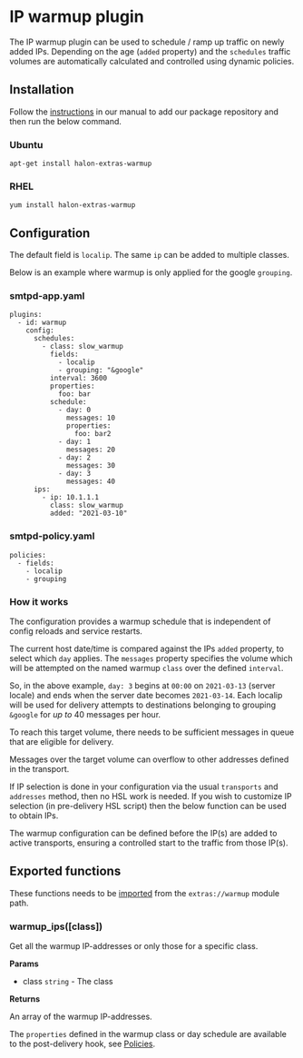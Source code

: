 # IP warmup plugin

The IP warmup plugin can be used to schedule / ramp up traffic on newly added IPs.
Depending on the age (```added``` property) and the ```schedules``` traffic volumes are automatically calculated and controlled using dynamic policies.

## Installation

Follow the [instructions](https://docs.halon.io/manual/comp_install.html#installation) in our manual to add our package repository and then run the below command.

### Ubuntu

```
apt-get install halon-extras-warmup
```

### RHEL

```
yum install halon-extras-warmup
```

## Configuration

The default field is `localip`. The same `ip` can be added to multiple classes.

Below is an example where warmup is only applied for the google `grouping`.

### smtpd-app.yaml

```
plugins:
  - id: warmup
    config:
      schedules:
        - class: slow_warmup
          fields:
            - localip
            - grouping: "&google"
          interval: 3600
          properties:
            foo: bar
          schedule:
            - day: 0
              messages: 10
              properties:
                foo: bar2
            - day: 1
              messages: 20
            - day: 2
              messages: 30
            - day: 3
              messages: 40
      ips:
        - ip: 10.1.1.1
          class: slow_warmup
          added: "2021-03-10"
```

### smtpd-policy.yaml

```
policies:
  - fields:
    - localip
    - grouping
```

### How it works

The configuration provides a warmup schedule that is independent of config reloads and service restarts.

The current host date/time is compared against the IPs `added` property, to select which `day` applies. The `messages` property specifies the volume which will be attempted on the named warmup `class` over the defined `interval`.

So, in the above example, `day: 3` begins at `00:00` on `2021-03-13` (server locale) and ends when the server date becomes `2021-03-14`. Each localip will be used for delivery attempts to destinations belonging to grouping `&google` for _up to_ 40 messages per hour.

To reach this target volume, there needs to be sufficient messages in queue that are eligible for delivery.

Messages over the target volume can overflow to other addresses defined in the transport.

If IP selection is done in your configuration via the usual `transports` and `addresses` method, then no HSL work is needed. If you wish to customize IP selection (in pre-delivery HSL script) then the below function can be used to obtain IPs.

The warmup configuration can be defined before the IP(s) are added to active transports, ensuring a controlled start to the traffic from those IP(s).

## Exported functions

These functions needs to be [imported](https://docs.halon.io/hsl/structures.html#import) from the `extras://warmup` module path.

### warmup_ips([class])

Get all the warmup IP-addresses or only those for a specific class.

**Params**

- class `string` - The class

**Returns**

An array of the warmup IP-addresses.

The `properties` defined in the warmup class or day schedule are available to the post-delivery hook, see [Policies](https://docs.halon.io/hsl/postdelivery.html#policies).
